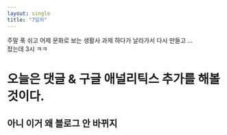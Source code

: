 ```yaml
---
layout: single
title: "7일차"
---
```


주말 푹 쉬고 어제 문화로 보는 생활사 과제 하다가 날라가서 다시 만들고 ...   
잤는데 3시 ㅋㅋ   

# 오늘은 댓글 & 구글 애널리틱스 추가를 해볼 것이다.

## 아니 이거 왜 블로그 안 바뀌지

